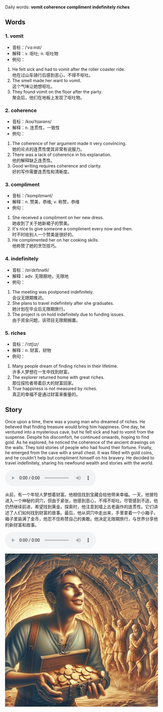 Daily words: **vomit coherence compliment indefinitely riches**

## Words
### 1. vomit
- 音标：/ˈvɑːmɪt/ <span style="cursor: pointer;" onclick="document.getElementById('audio-player-1').play()"><i class="fas fa-volume-up"></i></span>
<audio id="audio-player-1" src="audios/words/vomit.mp3" style="display:none;"></audio>
- 解释：v. 呕吐; n. 呕吐物
- 例句：
1. He felt sick and had to vomit after the roller coaster ride.  
他在过山车骑行后感到恶心，不得不呕吐。  
2. The smell made her want to vomit.  
这个气味让她想呕吐。  
3. They found vomit on the floor after the party.  
聚会后，他们在地板上发现了呕吐物。  

### 2. coherence
- 音标：/koʊˈhɪərəns/ <span style="cursor: pointer;" onclick="document.getElementById('audio-player-2').play()"><i class="fas fa-volume-up"></i></span>
<audio id="audio-player-2" src="audios/words/coherence.mp3" style="display:none;"></audio>
- 解释：n. 连贯性，一致性
- 例句：
1. The coherence of her argument made it very convincing.  
她的论点的连贯性使其非常有说服力。  
2. There was a lack of coherence in his explanation.  
他的解释缺乏连贯性。  
3. Good writing requires coherence and clarity.  
好的写作需要连贯性和清晰度。  

### 3. compliment
- 音标：/ˈkɒmplɪmənt/ <span style="cursor: pointer;" onclick="document.getElementById('audio-player-3').play()"><i class="fas fa-volume-up"></i></span>
<audio id="audio-player-3" src="audios/words/compliment.mp3" style="display:none;"></audio>
- 解释：n. 赞美，恭维; v. 称赞，恭维
- 例句：
1. She received a compliment on her new dress.  
她收到了关于她新裙子的赞美。  
2. It's nice to give someone a compliment every now and then.  
时不时给别人一个赞美是很好的。  
3. He complimented her on her cooking skills.  
他称赞了她的烹饪技巧。  

### 4. indefinitely
- 音标：/ɪnˈdɛfɪnətli/ <span style="cursor: pointer;" onclick="document.getElementById('audio-player-4').play()"><i class="fas fa-volume-up"></i></span>
<audio id="audio-player-4" src="audios/words/indefinitely.mp3" style="display:none;"></audio>
- 解释：adv. 无限期地，无限地
- 例句：
1. The meeting was postponed indefinitely.  
会议无限期推迟。  
2. She plans to travel indefinitely after she graduates.  
她计划在毕业后无限期旅行。  
3. The project is on hold indefinitely due to funding issues.  
由于资金问题，该项目无限期搁置。  

### 5. riches
- 音标：/ˈrɪtʃɪz/ <span style="cursor: pointer;" onclick="document.getElementById('audio-player-5').play()"><i class="fas fa-volume-up"></i></span>
<audio id="audio-player-5" src="audios/words/riches.mp3" style="display:none;"></audio>
- 解释：n. 财富，财物
- 例句：
1. Many people dream of finding riches in their lifetime.  
许多人梦想在一生中找到财富。  
2. The explorer returned home with great riches.  
那位探险者带着巨大的财富回家。  
3. True happiness is not measured by riches.  
真正的幸福不是通过财富来衡量的。  

## Story
Once upon a time, there was a young man who dreamed of riches. He believed that finding treasure would bring him happiness. One day, he ventured into a mysterious cave, but he felt sick and had to vomit from the suspense. Despite his discomfort, he continued onwards, hoping to find gold. As he explored, he noticed the coherence of the ancient drawings on the walls. They told stories of people who had found their fortune. Finally, he emerged from the cave with a small chest. It was filled with gold coins, and he couldn't help but compliment himself on his bravery. He decided to travel indefinitely, sharing his newfound wealth and stories with the world.

<audio controls>
  <source src="https://files.dwong.top/2024-08-08-english.mp3" type="audio/mpeg">
  你的浏览器不支持音频元素。
</audio>
  

从前，有一个年轻人梦想着财富。他相信找到宝藏会给他带来幸福。一天，他冒险进入一个神秘的洞穴，但由于紧张，他感到恶心，不得不呕吐。尽管感到不适，他仍然继续前进，希望找到黄金。探索时，他注意到墙上古老画作的连贯性。它们讲述了人们如何找到财富的故事。最后，他从洞穴中走出来，手里拿着一个小箱子。箱子里装满了金币，他忍不住称赞自己的勇敢。他决定无限期旅行，与世界分享他的新财富和故事。

<audio controls>
  <source src="https://files.dwong.top/2024-08-08-chinese.mp3" type="audio/mpeg">
  你的浏览器不支持音频元素。
</audio>
  

![story](./images/2024-08-08.png)

